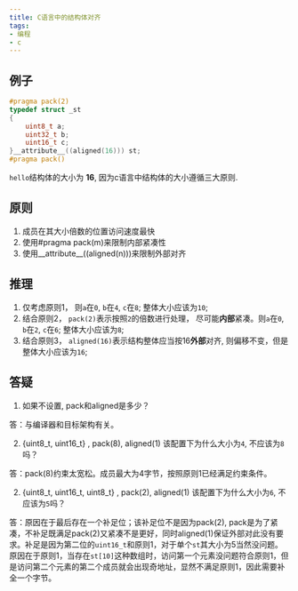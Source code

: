 ```yaml
---
title: C语言中的结构体对齐
tags: 
- 编程
- c
---
```


## 例子

```c
#pragma pack(2)
typedef struct _st
{
    uint8_t a;
    uint32_t b;
    uint16_t c;
}__attribute__((aligned(16))) st;
#pragma pack()
```

`hello`结构体的大小为 **16**, 因为c语言中结构体的大小遵循三大原则.

## 原则

1. 成员在其大小倍数的位置访问速度最快
2. 使用#pragma pack(m)来限制内部紧凑性
3. 使用__attribute__((aligned(n)))来限制外部对齐

## 推理

1. 仅考虑原则1， 则`a`在`0`, `b`在`4`,  `c`在`8`; 整体大小应该为`10`;
2. 结合原则2， `pack(2)`表示按照`2`的倍数进行处理， 尽可能**内部**紧凑。则`a`在`0`, `b`在`2`, `c`在`6`; 整体大小应该为`8`;
3. 结合原则3， `aligned(16)`表示结构整体应当按16**外部**对齐, 则偏移不变，但是整体大小应该为`16`;

## 答疑

1. 如果不设置, pack和aligned是多少？

答：与编译器和目标架构有关。

2. {uint8_t, uint16_t} , pack(8), aligned(1) 该配置下为什么大小为`4`, 不应该为`8`吗？

答：pack(8)约束太宽松。成员最大为4字节，按照原则1已经满足约束条件。

2. {uint8_t, uint16_t, uint8_t} , pack(2), aligned(1) 该配置下为什么大小为`6`, 不应该为`5`吗？

答：原因在于最后存在一个补足位；该补足位不是因为pack(2), pack是为了紧凑，不补足既满足pack(2)又紧凑不是更好，同时aligned(1)保证外部对此没有要求。补足是因为第二位的`uint16_t`和原则1，对于单个`st`其大小为5当然没问题。原因在于原则1，当存在`st[10]`这种数组时，访问第一个元素没问题符合原则1，但是访问第二个元素的第二个成员就会出现奇地址，显然不满足原则1，因此需要补全一个字节。